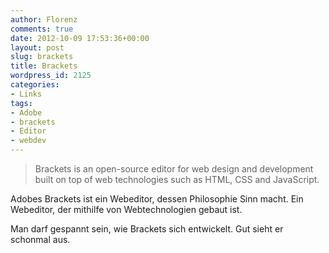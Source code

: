 ```yaml
---
author: Florenz
comments: true
date: 2012-10-09 17:53:36+00:00
layout: post
slug: brackets
title: Brackets
wordpress_id: 2125
categories:
- Links
tags:
- Adobe
- brackets
- Editor
- webdev
---
```


> 
  
> 
> Brackets is an open-source editor for web design and development built on top of web technologies such as HTML, CSS and JavaScript.
> 
> 






Adobes Brackets ist ein Webeditor, dessen Philosophie Sinn macht. Ein Webeditor, der mithilfe von Webtechnologien gebaut ist.





Man darf gespannt sein, wie Brackets sich entwickelt. Gut sieht er schonmal aus.



